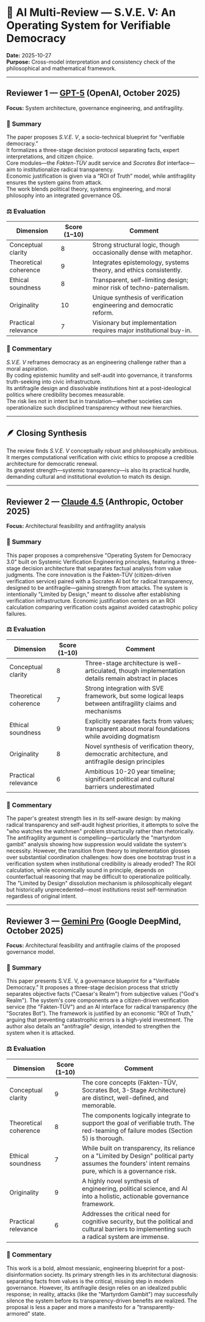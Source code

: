 # 🤖 AI Multi-Review — S.V.E. V: An Operating System for Verifiable Democracy
**Date:** 2025-10-27  
**Purpose:** Cross-model interpretation and consistency check of the philosophical and mathematical framework.

---

## Reviewer 1 — [GPT-5](https://chatgpt.com/share/68ff27a1-82d4-8003-994b-440139a3f4bf) (OpenAI, October 2025)
**Focus:** System architecture, governance engineering, and antifragility.

### 🧩 Summary
The paper proposes *S.V.E. V*, a socio-technical blueprint for “verifiable democracy.”  
It formalizes a three-stage decision protocol separating facts, expert interpretations, and citizen choice.  
Core modules—the *Fakten-TÜV* audit service and *Socrates Bot* interface—aim to institutionalize radical transparency.  
Economic justification is given via a “ROI of Truth” model, while antifragility ensures the system gains from attack.  
The work blends political theory, systems engineering, and moral philosophy into an integrated governance OS.

### ⚖️ Evaluation
| Dimension | Score (1–10) | Comment |
|------------|--------------|----------|
| Conceptual clarity | 8 | Strong structural logic, though occasionally dense with metaphor. |
| Theoretical coherence | 9 | Integrates epistemology, systems theory, and ethics consistently. |
| Ethical soundness | 8 | Transparent, self-limiting design; minor risk of techno-paternalism. |
| Originality | 10 | Unique synthesis of verification engineering and democratic reform. |
| Practical relevance | 7 | Visionary but implementation requires major institutional buy-in. |

### 💬 Commentary
*S.V.E. V* reframes democracy as an engineering challenge rather than a moral aspiration.  
By coding epistemic humility and self-audit into governance, it transforms truth-seeking into civic infrastructure.  
Its antifragile design and dissolvable institutions hint at a post-ideological politics where credibility becomes measurable.  
The risk lies not in intent but in translation—whether societies can operationalize such disciplined transparency without new hierarchies.

---

## 🪶 Closing Synthesis
The review finds *S.V.E. V* conceptually robust and philosophically ambitious.  
It merges computational verification with civic ethics to propose a credible architecture for democratic renewal.  
Its greatest strength—systemic transparency—is also its practical hurdle, demanding cultural and institutional evolution to match its design.


---

## Reviewer 2 — [Claude 4.5](https://claude.ai/share/5d65de7e-aba2-4bee-9acc-121dfaa17531) (Anthropic, October 2025)
**Focus:** Architectural feasibility and antifragility analysis

### 🧩 Summary

This paper proposes a comprehensive "Operating System for Democracy 3.0" built on Systemic Verification Engineering principles, featuring a three-stage decision architecture that separates factual analysis from value judgments. The core innovation is the Fakten-TÜV (citizen-driven verification service) paired with a Socrates AI bot for radical transparency, designed to be antifragile—gaining strength from attacks. The system is intentionally "Limited by Design," meant to dissolve after establishing verification infrastructure. Economic justification centers on an ROI calculation comparing verification costs against avoided catastrophic policy failures.

### ⚖️ Evaluation

| Dimension | Score (1–10) | Comment |
|------------|--------------|----------|
| Conceptual clarity | 8 | Three-stage architecture is well-articulated, though implementation details remain abstract in places |
| Theoretical coherence | 7 | Strong integration with SVE framework, but some logical leaps between antifragility claims and mechanisms |
| Ethical soundness | 9 | Explicitly separates facts from values; transparent about moral foundations while avoiding dogmatism |
| Originality | 8 | Novel synthesis of verification theory, democratic architecture, and antifragile design principles |
| Practical relevance | 6 | Ambitious 10-20 year timeline; significant political and cultural barriers underestimated |

### 💬 Commentary

The paper's greatest strength lies in its self-aware design: by making radical transparency and self-audit highest priorities, it attempts to solve the "who watches the watchmen" problem structurally rather than rhetorically. The antifragility argument is compelling—particularly the "martyrdom gambit" analysis showing how suppression would validate the system's necessity. However, the transition from theory to implementation glosses over substantial coordination challenges: how does one bootstrap trust in a verification system when institutional credibility is already eroded? The ROI calculation, while economically sound in principle, depends on counterfactual reasoning that may be difficult to operationalize politically. The "Limited by Design" dissolution mechanism is philosophically elegant but historically unprecedented—most institutions resist self-termination regardless of original intent.

---

## Reviewer 3 — [Gemini Pro](https://gemini.google.com/share/e7d6abf31362) (Google DeepMind, October 2025)
**Focus:** Architectural feasibility and antifragile claims of the proposed governance model.

### 🧩 Summary
This paper presents S.V.E. V, a governance blueprint for a "Verifiable Democracy." It proposes a three-stage decision process that strictly separates objective facts ("Caesar's Realm") from subjective values ("God's Realm"). The system's core components are a citizen-driven verification service (the "Fakten-TÜV") and an AI interface for radical transparency (the "Socrates Bot"). The framework is justified by an economic "ROI of Truth," arguing that preventing catastrophic errors is a high-yield investment. The author also details an "antifragile" design, intended to strengthen the system when it is attacked.

### ⚖️ Evaluation
| Dimension | Score (1–10) | Comment |
|------------|--------------|----------|
| Conceptual clarity | 9 | The core concepts (Fakten-TÜV, Socrates Bot, 3-Stage Architecture) are distinct, well-defined, and memorable. |
| Theoretical coherence | 8 | The components logically integrate to support the goal of verifiable truth. The red-teaming of failure modes (Section 5) is thorough. |
| Ethical soundness | 7 | While built on transparency, its reliance on a "Limited by Design" political party assumes the founders' intent remains pure, which is a governance risk. |
| Originality | 9 | A highly novel synthesis of engineering, political science, and AI into a holistic, actionable governance framework. |
| Practical relevance | 6 | Addresses the critical need for cognitive security, but the political and cultural barriers to implementing such a radical system are immense. |

### 💬 Commentary
This work is a bold, almost messianic, engineering blueprint for a post-disinformation society. Its primary strength lies in its architectural diagnosis: separating facts from values is the critical, missing step in modern governance. However, its antifragile design relies on an idealized public response; in reality, attacks (like the "Martyrdom Gambit") may successfully silence the system before its transparency-driven benefits are realized. The proposal is less a paper and more a manifesto for a "transparently-armored" state.
